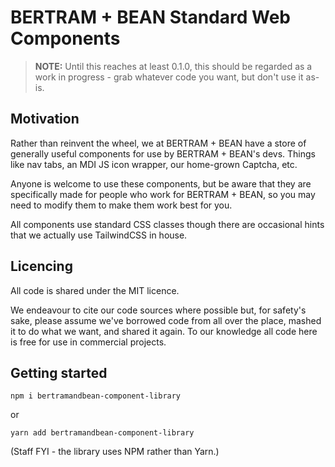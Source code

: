 # BERTRAM + BEAN Standard Web Components

> **NOTE:** Until this reaches at least 0.1.0, this should be regarded as a work in progress - grab whatever code you want, but don't use it as-is.

## Motivation

Rather than reinvent the wheel, we at BERTRAM + BEAN have a store of generally useful components for use by
BERTRAM + BEAN's devs. Things like nav tabs, an MDI JS icon wrapper, our home-grown Captcha, etc.

Anyone is welcome to use these components, but be aware that they are specifically made for
people who work for BERTRAM + BEAN, so you may need to modify them to make them work best
for you.

All components use standard CSS classes though there are occasional hints that we actually use TailwindCSS
in house.

## Licencing

All code is shared under the MIT licence.

We endeavour to cite our code sources where possible but, for safety's sake, please assume we've
borrowed code from all over the place, mashed it to do what we want, and shared it again.
To our knowledge all code here is free for use in commercial projects.

## Getting started

```
npm i bertramandbean-component-library
```

or

```
yarn add bertramandbean-component-library
```

(Staff FYI - the library uses NPM rather than Yarn.)
